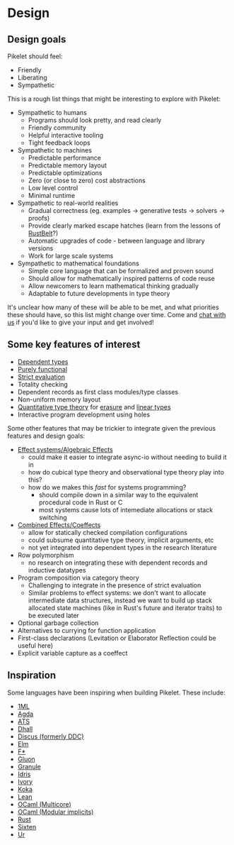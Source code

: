 # Design

## Design goals

Pikelet should feel:

- Friendly
- Liberating
- Sympathetic

This is a rough list things that might be interesting to explore with Pikelet:

- Sympathetic to humans
  - Programs should look pretty, and read clearly
  - Friendly community
  - Helpful interactive tooling
  - Tight feedback loops
- Sympathetic to machines
  - Predictable performance
  - Predictable memory layout
  - Predictable optimizations
  - Zero (or close to zero) cost abstractions
  - Low level control
  - Minimal runtime
- Sympathetic to real-world realities
  - Gradual correctness (eg. examples -> generative tests -> solvers -> proofs)
  - Provide clearly marked escape hatches (learn from the lessons of [RustBelt](rust-belt)?)
  - Automatic upgrades of code - between language and library versions
  - Work for large scale systems
- Sympathetic to mathematical foundations
  - Simple core language that can be formalized and proven sound
  - Should allow for mathematically inspired patterns of code reuse
  - Allow newcomers to learn mathematical thinking gradually
  - Adaptable to future developments in type theory

It's unclear how many of these will be able to be met, and what priorities these
should have, so this list might change over time. Come and [chat with us][gitter-channel]
if you'd like to give your input and get involved!

[rust-belt]: https://plv.mpi-sws.org/rustbelt/
[gitter-channel]: https://gitter.im/pikelet-lang/Lobby

## Some key features of interest

- [Dependent types](https://en.wikipedia.org/wiki/Dependent_type)
- [Purely functional](https://en.wikipedia.org/wiki/Pure_function)
- [Strict evaluation](https://en.wikipedia.org/wiki/Eager_evaluation)
- Totality checking
- Dependent records as first class modules/type classes
- Non-uniform memory layout
- [Quantitative type theory](https://bentnib.org/quantitative-type-theory.pdf)
  for [erasure](https://en.wikipedia.org/wiki/Type_erasure) and
  [linear types](https://en.wikipedia.org/wiki/Substructural_type_system#Linear_type_systems)
- Interactive program development using holes

Some other features that may be trickier to integrate given the previous
features and design goals:

- [Effect systems/Algebraic Effects](https://en.wikipedia.org/wiki/Effect_system)
  - could make it easier to integrate async-io without needing to build it in
  - how do cubical type theory and observational type theory play into this?
  - how do we makes this *fast* for systems programming?
    - should compile down in a similar way to the equivalent procedural code in Rust or C
    - most systems cause lots of intemediate allocations or stack switching
- [Combined Effects/Coeffects](https://www.cs.kent.ac.uk/people/staff/dao7/publ/combining-effects-and-coeffects-icfp16.pdf)
  - allow for statically checked compilation configurations
  - could subsume quantitative type theory, implicit arguments, etc
  - not yet integrated into dependent types in the research literature
- Row polymorphism
  - no research on integrating these with dependent records and inductive datatypes
- Program composition via category theory
  - Challenging to integrate in the presence of strict evaluation
  - Similar problems to effect systems: we don't want to allocate intermediate
    data structures, instead we want to build up stack allocated state machines
    (like in Rust's future and iterator traits) to be executed later
- Optional garbage collection
- Alternatives to currying for function application
- First-class declarations (Levitation or Elaborator Reflection could be useful here)
- Explicit variable capture as a coeffect

## Inspiration

Some languages have been inspiring when building Pikelet. These include:

- [1ML](https://people.mpi-sws.org/~rossberg/1ml/)
- [Agda](http://wiki.portal.chalmers.se/agda/pmwiki.php)
- [ATS](http://www.ats-lang.org/)
- [Dhall](https://github.com/dhall-lang/)
- [Discus (formerly DDC)](http://www.discus-lang.org/)
- [Elm](http://elm-lang.org/)
- [F*](https://www.fstar-lang.org/)
- [Gluon](https://github.com/gluon-lang/gluon)
- [Granule](https://github.com/dorchard/granule/)
- [Idris](https://www.idris-lang.org/)
- [Ivory](https://ivorylang.org/ivory-introduction.html)
- [Koka](https://www.microsoft.com/en-us/research/project/koka/)
- [Lean](http://leanprover.github.io)
- [OCaml (Multicore)](https://github.com/ocamllabs/ocaml-multicore)
- [OCaml (Modular implicits)](https://github.com/ocamllabs/ocaml-modular-implicits)
- [Rust](http://rust-lang.org/)
- [Sixten](https://github.com/ollef/sixten)
- [Ur](http://www.impredicative.com/ur/)
